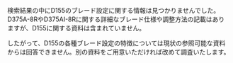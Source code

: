 検索結果の中にD155のブレード設定に関する情報は見つかりませんでした。D375A-8RやD375AI-8Rに関する詳細なブレード仕様や調整方法の記載はありますが、D155に関する資料は含まれていません。

したがって、D155の各種ブレード設定の特徴については現状の参照可能な資料からは回答できません。別の資料をご用意いただければ改めて調査いたします。